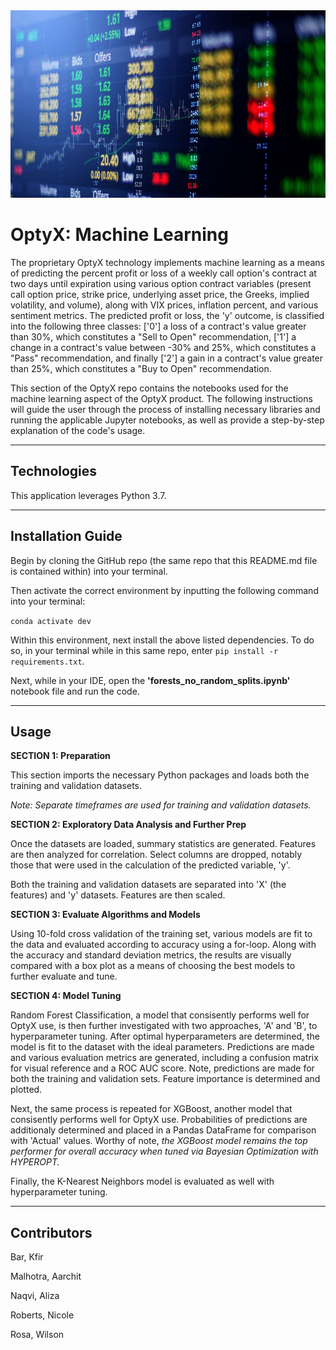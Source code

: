 <img src= "images/optyx.png" width="930" height="300">

# __OptyX: Machine Learning__

The proprietary OptyX technology implements machine learning as a means of predicting the percent profit or loss of a weekly call option's contract at two days until expiration using various option contract variables (present call option price, strike price, underlying asset price, the Greeks, implied volatility, and volume), along with VIX prices, inflation percent, and various sentiment metrics. The predicted profit or loss, the 'y' outcome, is classified into the following three classes: ['0'] a loss of a contract's value greater than 30%, which constitutes a "Sell to Open" recommendation, ['1'] a change in a contract's value between -30% and 25%, which constitutes a "Pass" recommendation, and finally ['2'] a gain in a contract's value greater than 25%, which constitutes a "Buy to Open" recommendation.

This section of the OptyX repo contains the notebooks used for the machine learning aspect of the OptyX product. The following instructions will guide the user through the process of installing  necessary libraries and running the applicable Jupyter notebooks, as well as provide a step-by-step explanation of the code's usage. 

---
## __Technologies__

This application leverages Python 3.7. 

---

## __Installation Guide__

Begin by cloning the GitHub repo (the same repo that this README.md file is contained within) into your terminal. 

Then activate the correct environment by inputting the following command into your terminal:

`conda activate dev`

Within this environment, next install the above listed dependencies. To do so, in your terminal while in this same repo, enter `pip install -r requirements.txt`.

Next, while in your IDE, open the __'forests_no_random_splits.ipynb'__ notebook file and run the code. 

---

## __Usage__

**SECTION 1: Preparation**

This section imports the necessary Python packages and loads both the training and validation datasets.

*Note: Separate timeframes are used for training and validation datasets.*

**SECTION 2: Exploratory Data Analysis and Further Prep**

Once the datasets are loaded, summary statistics are generated. Features are then analyzed for correlation. Select columns are dropped, notably those that were used in the calculation of the predicted variable, 'y'.

Both the training and validation datasets are separated into 'X' (the features) and 'y' datasets. Features are then scaled.

**SECTION 3: Evaluate Algorithms and Models**

Using 10-fold cross validation of the training set, various models are fit to the data and evaluated according to accuracy using a for-loop. Along with the accuracy and standard deviation metrics, the results are visually compared with a box plot as a means of choosing the best models to further evaluate and tune.

**SECTION 4: Model Tuning**

Random Forest Classification, a model that consisently performs well for OptyX use, is then further investigated with two approaches, 'A' and 'B', to hyperparameter tuning. After optimal hyperparameters are determined, the model is fit to the dataset with the ideal parameters. Predictions are made and various evaluation metrics are generated, including a confusion matrix for visual reference and a ROC AUC score. Note, predictions are made for both the training and validation sets. Feature importance is determined and plotted.

Next, the same process is repeated for XGBoost, another model that consisently performs well for OptyX use. Probabilities of predictions are additionaly determined and placed in a Pandas DataFrame for comparison with 'Actual' values. Worthy of note, *the XGBoost model remains the top performer for overall accuracy when tuned via Bayesian Optimization with HYPEROPT.* 

Finally, the K-Nearest Neighbors model is evaluated as well with hyperparameter tuning. 

---

## __Contributors__

Bar, Kfir

Malhotra, Aarchit

Naqvi, Aliza

Roberts, Nicole

Rosa, Wilson





